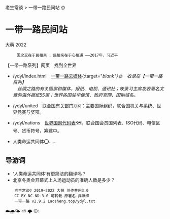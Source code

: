 老生常谈 > 一带一路民间站 🌞

一带一路民间站
==============
大萌 2022

		 国之交在于民相亲 ，民相亲在于心相通 ——2017年，习近平

【一带一路系列】网页　找到全世界  

  + /ydyl/index.html　[一带一路云媒体](ydyl){:target="_blank"}🌞　收录在【一带一路系列】  
　丝绸之路的有关国家和媒体，报纸、电视、通讯社；收录习主席发表署名文章的海外报纸55家；世界各国驻华使馆、政府官网、国别域名。_

  + /ydyl/united　[联合国有关部门](ydyl/united)🇺🇳：主要国际组织，联合国机关与系统、世界竞赛与奖项。

  + /ydyl/nations　[世界国别代码表](ydyl/nations)🗺，联合国会员国列表、ISO代码、电信区号、货币符号，筹建中。

  + 人类命运共同体⭕……


导游词
------

+ ‘人类命运共同体’有更简洁的翻译吗？
+ 北京冬奥会开幕式上入场运动员的准确人数是多少？


```
	老生常谈© 2019~2022 大萌 创作共用3.0
	CC-BY-NC-ND-3.0 可转载-原署名-非演绎
	一带一路 v2.9.2	Laosheng.top/ydyl.txt
```
<!-- Global site tag (gtag.js) - Google Analytics -->
<script async src="https://www.googletagmanager.com/gtag/js?id=UA-179794713-1"></script>
<script>  window.dataLayer = window.dataLayer || [];
  function gtag(){dataLayer.push(arguments);}
  gtag('js', new Date());  gtag('config', 'UA-179794713-1');
</script>
☁️🌧️🌤 ⛅ 🌩 ⊙💧
